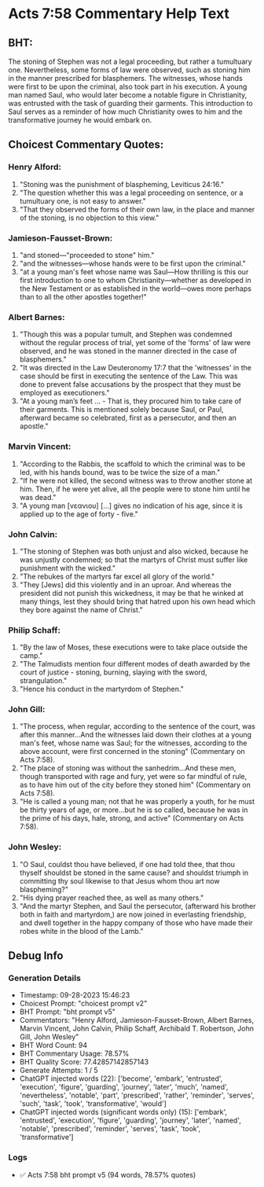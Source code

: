 # Acts 7:58 Commentary Help Text

## BHT:
The stoning of Stephen was not a legal proceeding, but rather a tumultuary one. Nevertheless, some forms of law were observed, such as stoning him in the manner prescribed for blasphemers. The witnesses, whose hands were first to be upon the criminal, also took part in his execution. A young man named Saul, who would later become a notable figure in Christianity, was entrusted with the task of guarding their garments. This introduction to Saul serves as a reminder of how much Christianity owes to him and the transformative journey he would embark on.

## Choicest Commentary Quotes:
### Henry Alford:
1. "Stoning was the punishment of blaspheming, Leviticus 24:16."
2. "The question whether this was a legal proceeding on sentence, or a tumultuary one, is not easy to answer."
3. "That they observed the forms of their own law, in the place and manner of the stoning, is no objection to this view."

### Jamieson-Fausset-Brown:
1. "and stoned—"proceeded to stone" him." 
2. "and the witnesses—whose hands were to be first upon the criminal."
3. "at a young man's feet whose name was Saul—How thrilling is this our first introduction to one to whom Christianity—whether as developed in the New Testament or as established in the world—owes more perhaps than to all the other apostles together!"

### Albert Barnes:
1. "Though this was a popular tumult, and Stephen was condemned without the regular process of trial, yet some of the 'forms' of law were observed, and he was stoned in the manner directed in the case of blasphemers."
2. "It was directed in the Law Deuteronomy 17:7 that the 'witnesses' in the case should be first in executing the sentence of the Law. This was done to prevent false accusations by the prospect that they must be employed as executioners."
3. "At a young man’s feet ... - That is, they procured him to take care of their garments. This is mentioned solely because Saul, or Paul, afterward became so celebrated, first as a persecutor, and then an apostle."

### Marvin Vincent:
1. "According to the Rabbis, the scaffold to which the criminal was to be led, with his hands bound, was to be twice the size of a man."
2. "If he were not killed, the second witness was to throw another stone at him. Then, if he were yet alive, all the people were to stone him until he was dead."
3. "A young man [νεανιου] [...] gives no indication of his age, since it is applied up to the age of forty - five."

### John Calvin:
1. "The stoning of Stephen was both unjust and also wicked, because he was unjustly condemned; so that the martyrs of Christ must suffer like punishment with the wicked."
2. "The rebukes of the martyrs far excel all glory of the world."
3. "They [Jews] did this violently and in an uproar. And whereas the president did not punish this wickedness, it may be that he winked at many things, lest they should bring that hatred upon his own head which they bore against the name of Christ."

### Philip Schaff:
1. "By the law of Moses, these executions were to take place outside the camp."
2. "The Talmudists mention four different modes of death awarded by the court of justice - stoning, burning, slaying with the sword, strangulation."
3. "Hence his conduct in the martyrdom of Stephen."

### John Gill:
1. "The process, when regular, according to the sentence of the court, was after this manner...And the witnesses laid down their clothes at a young man's feet, whose name was Saul; for the witnesses, according to the above account, were first concerned in the stoning" (Commentary on Acts 7:58).
2. "The place of stoning was without the sanhedrim...And these men, though transported with rage and fury, yet were so far mindful of rule, as to have him out of the city before they stoned him" (Commentary on Acts 7:58).
3. "He is called a young man; not that he was properly a youth, for he must be thirty years of age, or more...but he is so called, because he was in the prime of his days, hale, strong, and active" (Commentary on Acts 7:58).

### John Wesley:
1. "O Saul, couldst thou have believed, if one had told thee, that thou thyself shouldst be stoned in the same cause? and shouldst triumph in committing thy soul likewise to that Jesus whom thou art now blaspheming?"
2. "His dying prayer reached thee, as well as many others."
3. "And the martyr Stephen, and Saul the persecutor, (afterward his brother both in faith and martyrdom,) are now joined in everlasting friendship, and dwell together in the happy company of those who have made their robes white in the blood of the Lamb."


## Debug Info
### Generation Details
- Timestamp: 09-28-2023 15:46:23
- Choicest Prompt: "choicest prompt v2"
- BHT Prompt: "bht prompt v5"
- Commentators: "Henry Alford, Jamieson-Fausset-Brown, Albert Barnes, Marvin Vincent, John Calvin, Philip Schaff, Archibald T. Robertson, John Gill, John Wesley"
- BHT Word Count: 94
- BHT Commentary Usage: 78.57%
- BHT Quality Score: 77.42857142857143
- Generate Attempts: 1 / 5
- ChatGPT injected words (22):
	['become', 'embark', 'entrusted', 'execution', 'figure', 'guarding', 'journey', 'later', 'much', 'named', 'nevertheless', 'notable', 'part', 'prescribed', 'rather', 'reminder', 'serves', 'such', 'task', 'took', 'transformative', 'would']
- ChatGPT injected words (significant words only) (15):
	['embark', 'entrusted', 'execution', 'figure', 'guarding', 'journey', 'later', 'named', 'notable', 'prescribed', 'reminder', 'serves', 'task', 'took', 'transformative']

### Logs
- ✅ Acts 7:58 bht prompt v5 (94 words, 78.57% quotes)